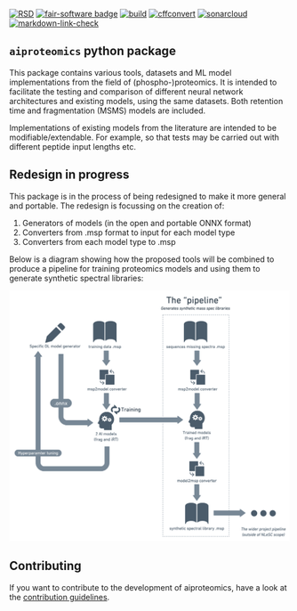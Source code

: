 [![RSD](https://img.shields.io/badge/rsd-aiproteomics-00a3e3.svg)](https://www.research-software.nl/software/aiproteomics)
[![fair-software badge](https://img.shields.io/badge/fair--software.eu-%E2%97%8F%20%20%E2%97%8F%20%20%E2%97%8F%20%20%E2%97%8F%20%20%E2%97%8B-yellow)](https://fair-software.eu) [![build](https://github.com/https://github.com/ai-proteomics/aiproteomics/actions/workflows/build.yml/badge.svg)](https://github.com/ai-proteomics/aiproteomics/actions/workflows/build.yml) [![cffconvert](https://github.com/ai-proteomics/aiproteomics/actions/workflows/cffconvert.yml/badge.svg)](https://github.com/ai-proteomics/aiproteomics/actions/workflows/cffconvert.yml) [![sonarcloud](https://github.com/ai-proteomics/aiproteomics/actions/workflows/sonarcloud.yml/badge.svg)](https://github.com/https://github.com/ai-proteomics/aiproteomics/actions/workflows/sonarcloud.yml) [![markdown-link-check](https://github.com/ai-proteomics/aiproteomics/actions/workflows/markdown-link-check.yml/badge.svg)](https://github.com/https://github.com/ai-proteomics/aiproteomics/actions/workflows/markdown-link-check.yml)


## `aiproteomics` python package
This package contains various tools, datasets and ML model implementations from the field of (phospho-)proteomics. It is intended to facilitate the testing and comparison of different neural network architectures and existing models, using the same datasets. Both retention time and fragmentation (MSMS) models are included.

Implementations of existing models from the literature are intended to be modifiable/extendable. For example, so that tests may be carried out with different peptide input lengths etc.

## Redesign in progress
This package is in the process of being redesigned to make it more general and portable. The redesign is focussing on the creation of:
1. Generators of models (in the open and portable ONNX format)
2. Converters from .msp format to input for each model type
3. Converters from each model type to .msp

Below is a diagram showing how the proposed tools will be combined to produce a pipeline for training proteomics models and using them to generate synthetic spectral libraries:

![Proposed aiproteomics pipeline](proposed_aiproteomics_pipeline.png)

## Contributing

If you want to contribute to the development of aiproteomics,
have a look at the [contribution guidelines](CONTRIBUTING.md).
